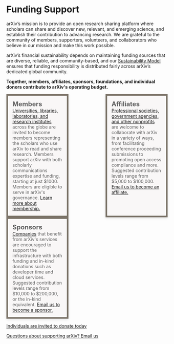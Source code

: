 # Funding Support
<style>
.mkd-img-60 {
  width:100% !important;
  max-width: 950px;
  margin:20px 0 0 0;
}
.mkd-img-border {
  margin:1em 0px;
  padding:10px;
  border:.25em solid #ededed;
}
.mkd-img-icon {
  border-radius:25%;
  width:150px;
  float:left;
  margin:0 .5em;
}
blockquote {
  border-left:0;
  margin:0;
  padding:0;
}
blockquote ol {
  list-style: none;
  margin: 0;
  padding: 0;
  display: flex;
  flex-direction: row;
  flex-wrap: wrap;
  justify-content: space-between;
}
blockquote ol li {
  width: 100%;
  padding:1em;
  -webkit-box-shadow: 0px 3px 8px 0px rgba(0,0,0,0.1);
  -moz-box-shadow: 0px 3px 8px 0px rgba(0,0,0,0.1);
  box-shadow: 0px 3px 8px 0px rgba(0,0,0,0.1);
  min-height:90px;
}
blockquote ol li strong {
  font-size: 20px;
}
blockquote ol li:nth-child(1) {
  border: 5px solid #7c7469;
  background: #f9f7f7;
}
blockquote ol li:nth-child(2) {
  border: 5px solid #7c7469;
  background: #f9f7f7;
}
blockquote ol li:nth-child(3) {
  border: 5px solid #7c7469;
  background: #f9f7f7;
}
blockquote ol li::after {
  content: "";
  margin: 0;
}
blockquote ol li img {
  height:40px;
  display:block;
  margin:1em auto 0 auto;
}
h2, h2, h4, h5 {
  clear:both;
}
aside {
  float:left;
  clear:both;
  width:100%;
}
@media (min-width: 576px) {
  blockquote ol li {
    width: calc(33% - 10px);
  }
}
</style>


arXiv’s mission is to provide an open research sharing platform where scholars can share and discover new, relevant, and emerging science, and establish their contribution to advancing research. We are grateful to the community of members, supporters, volunteers, and collaborators who believe in our mission and make this work possible.

arXiv’s financial sustainability depends on maintaining funding sources that are diverse, reliable, and community-based, and our <a href="images/arxiv-membership-program@2x.png" target="_blank">Sustainability Model</a> ensures that funding responsibility is distributed fairly across arXiv’s dedicated global community.

**Together, members, affiliates, sponsors, foundations, and individual donors contribute to arXiv's operating budget.**


> 1. **Members**
> [Universities, libraries, laboratories, and research institutes](ourmembers) across the globe are invited to become members representing the scholars who use arXiv to read and share research. Members support arXiv with both scholarly communications expertise and funding, starting at just $1000. Members are eligible to serve in arXiv's governance. [Learn more about membership.](membership)
> 1. **Affiliates**
> [Professional societies, government agencies, and other nonprofits](supporters) are welcome to collaborate with arXiv in a variety of ways, from facilitating conference proceeding submissions to promoting open access compliance and more. Suggested contribution levels range from $5,000 to $100,000. [Email us to become an affiliate.](mailto:membership@arXiv.org)
> 1. **Sponsors**
> [Companies](supporters) that benefit from arXiv's services are encouraged to support the infrastructure with both funding and in-kind donations such as developer time and cloud services. Suggested contribution levels range from $10,000 to $200,000, or the in-kind equivalent. [Email us to become a sponsor.](mailto:membership@arXiv.org)

<a href="https://securelb.imodules.com/s/1717/alumni/event.aspx?sid=1717&gid=2&pgid=22315&cid=35778&dids=276&bledit=1&sort=1" class="button-fancy">Individuals are invited to donate today<span> </span></a>

<a href="mailto:membership@arxiv.org" class="button-fancy">Questions about supporting arXiv? Email us<span> </span></a>

